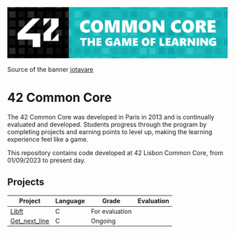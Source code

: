 <img src="https://github.com/jotavare/jotavare/blob/main/42/banners/piscine_and_common_core/github_piscine_and_common_core_banner_common_core.png" style="max-width: 100%;"/> 

Source of the banner [jotavare](https://github.com/jotavare)
# 42 Common Core

The 42 Common Core was developed in Paris in 2013 and is continually evaluated and developed. Students progress through the program by completing projects and earning points to level up, making the learning experience feel like a game.

This repository contains code developed at 42 Lisbon Common Core, from 01/09/2023 to present day.

## Projects

| Project      | Language | Grade | Evaluation |
|--------------|----------|-------|------------|
| [Libft](https://github.com/AndrePatchy/Libft) | C | For evaluation |     |
| [Get_next_line](https://github.com/AndrePatchy/Get_next_line) | C | Ongoing |  |
